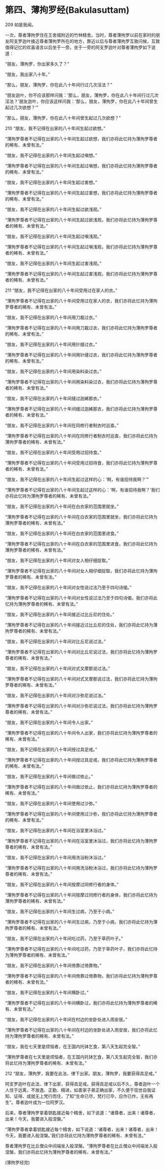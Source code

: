 # 第四、薄拘罗经(Bakulasuttam)

209 如是我闻。

一次，尊者薄拘罗住在王舍城附近的竹林精舍。当时，尊者薄拘罗以前在家时的朋友阿支罗迦叶接近尊者薄拘罗所在的地方，靠近以后与尊者薄拘罗互致问候，互致值得记忆的欢喜语言以后坐于一旁。坐于一旁的阿支罗迦叶对尊者薄拘罗如下说道：

“朋友，薄拘罗，你出家多久了？”

“朋友，我出家八十年。”

“那么，朋友，薄拘罗，你在此八十年间行过几次淫法？”

“朋友迦叶，你不应该那样问我：‘那么，朋友，薄拘罗，你在此八十年间行过几次淫法？’朋友迦叶，你应该这样问我：‘那么，朋友，薄拘罗，你在此八十年间曾生起过几次欲想？’”

“那么，朋友，薄拘罗，你在此八十年间曾生起过几次欲想？”

210 “朋友，我不记得在出家的八十年间生起过欲想。”

“薄拘罗尊者不记得在出家的八十年间生起过欲想，我们亦将此忆持为薄拘罗尊者的稀有、未曾有法。”

“朋友，我不记得在出家的八十年间生起过嗔想。”

“薄拘罗尊者不记得在出家的八十年间生起过嗔想，我们亦将此忆持为薄拘罗尊者的稀有、未曾有法。”

“朋友，我不记得在出家的八十年间生起过害想。”

“薄拘罗尊者不记得在出家的八十年间生起过害想，我们亦将此忆持为薄拘罗尊者的稀有、未曾有法。”

“朋友，我不记得在出家的八十年间生起过欲浅观。”

“薄拘罗尊者不记得在出家的八十年间生起过欲浅观，我们亦将此忆持为薄拘罗尊者的稀有、未曾有法。”

“朋友，我不记得在出家的八十年间生起过嗔浅观。”

“薄拘罗尊者不记得在出家的八十年间生起过嗔浅观，我们亦将此忆持为薄拘罗尊者的稀有、未曾有法。”

“朋友，我不记得在出家的八十年间生起过害浅观。”

“薄拘罗尊者不记得在出家的八十年间生起过害浅观，我们亦将此忆持为薄拘罗尊者的稀有、未曾有法。”

211 “朋友，我不记得在出家的八十年间受用过在家人的衣。”

“薄拘罗尊者不记得在出家的八十年间受用过在家人的衣，我们亦将此忆持为薄拘罗尊者的稀有、未曾有法。”

“朋友，我不记得在出家的八十年间用刀裁过衣。”

“薄拘罗尊者不记得在出家的八十年间用刀裁过衣，我们亦将此忆持为薄拘罗尊者的稀有、未曾有法。”

“朋友，我不记得在出家的八十年间用针缝过衣。”

“薄拘罗尊者不记得在出家的八十年间用针缝过衣，我们亦将此忆持为薄拘罗尊者的稀有、未曾有法。”

“朋友，我不记得在出家的八十年间用染料染过衣。”

“薄拘罗尊者不记得在出家的八十年间用染料染过衣，我们亦将此忆持为薄拘罗尊者的稀有、未曾有法。”

“朋友，我不记得在出家的八十年间缝过迦絺那衣。”

“薄拘罗尊者不记得在出家的八十年间缝过迦絺那衣，我们亦将此忆持为薄拘罗尊者的稀有、未曾有法。”

“朋友，我不记得在出家的八十年间在同修行者制衣时巡查。”

“薄拘罗尊者不记得在出家的八十年间在同修行者制衣时巡查，我们亦将此忆持为薄拘罗尊者的稀有、未曾有法。”

“朋友，我不记得在出家的八十年间受用过招待食。”

“薄拘罗尊者不记得在出家的八十年间受用过招待食，我们亦将此忆持为薄拘罗尊者的稀有、未曾有法。”

“朋友，我不记得在出家的八十年间生起过这样的心：‘啊，有谁招待我啊？’”

“薄拘罗尊者不记得在出家的八十年间生起过这样的心：‘啊，有谁招待我啊？’我们亦将此忆持为薄拘罗尊者的稀有、未曾有法。”

“朋友，我不记得在出家的八十年间在白衣家的范围里就坐。”

“薄拘罗尊者不记得在出家的八十年间在白衣家的范围里就坐，我们亦将此忆持为薄拘罗尊者的稀有、未曾有法。”

“朋友，我不记得在出家的八十年间在白衣家的范围里进食。”

“薄拘罗尊者不记得在出家的八十年间在白衣家的范围里进食，我们亦将此忆持为薄拘罗尊者的稀有、未曾有法。”

“朋友，我不记得在出家的八十年间对女人相仔细捉取。”

“薄拘罗尊者不记得在出家的八十年间对女人相仔细捉取，我们亦将此忆持为薄拘罗尊者的稀有、未曾有法。”

“朋友，我不记得在出家的八十年间对女性说过法乃至于四句诗偈。”

“薄拘罗尊者不记得在出家的八十年间对女性说过法乃至于四句诗偈，我们亦将此忆持为薄拘罗尊者的稀有、未曾有法。”

“朋友，我不记得在出家的八十年间接近过比丘尼的住处。”

“薄拘罗尊者不记得在出家的八十年间接近过比丘尼的住处，我们亦将此忆持为薄拘罗尊者的稀有、未曾有法。”

“朋友，我不记得在出家的八十年间对比丘尼说过法。”

“薄拘罗尊者不记得在出家的八十年间对比丘尼说过法，我们亦将此忆持为薄拘罗尊者的稀有、未曾有法。”

“朋友，我不记得在出家的八十年间对式叉摩那说过法。”

“薄拘罗尊者不记得在出家的八十年间对式叉摩那说过法，我们亦将此忆持为薄拘罗尊者的稀有、未曾有法。”

“朋友，我不记得在出家的八十年间对沙弥尼说过法。”

“薄拘罗尊者不记得在出家的八十年间对沙弥尼说过法，我们亦将此忆持为薄拘罗尊者的稀有、未曾有法。”

“朋友，我不记得在出家的八十年间令人出家。”

“薄拘罗尊者不记得在出家的八十年间令人出家，我们亦将此忆持为薄拘罗尊者的稀有、未曾有法。”

“朋友，我不记得在出家的八十年间授过具足戒。”

“薄拘罗尊者不记得在出家的八十年间授过具足戒，我们亦将此忆持为薄拘罗尊者的稀有、未曾有法。”

“朋友，我不记得在出家的八十年间做过依止。”

“薄拘罗尊者不记得在出家的八十年间做过依止，我们亦将此忆持为薄拘罗尊者的稀有、未曾有法。”

“朋友，我不记得在出家的八十年间使用过沙弥。”

“薄拘罗尊者不记得在出家的八十年间使用过沙弥，我们亦将此忆持为薄拘罗尊者的稀有、未曾有法。”

“朋友，我不记得在出家的八十年间在浴室里沐浴过。”

“薄拘罗尊者不记得在出家的八十年间在浴室里沐浴过，我们亦将此忆持为薄拘罗尊者的稀有、未曾有法。”

“朋友，我不记得在出家的八十年间用洗浴粉沐浴过。”

“薄拘罗尊者不记得在出家的八十年间用洗浴粉沐浴过，我们亦将此忆持为薄拘罗尊者的稀有、未曾有法。”

“朋友，我不记得在出家的八十年间按摩过同修行者的身体。”

“薄拘罗尊者不记得在出家的八十年间按摩过同修行者的身体，我们亦将此忆持为薄拘罗尊者的稀有、未曾有法。”

“朋友，我不记得在出家的八十年间生过病，乃至于小病。”

“薄拘罗尊者不记得在出家的八十年间生过病，乃至于小病，我们亦将此忆持为薄拘罗尊者的稀有、未曾有法。”

“朋友，我不记得在出家的八十年间吃过药，乃至于草药叶子。”

“薄拘罗尊者不记得在出家的八十年间吃过药，乃至于草药叶子，我们亦将此忆持为薄拘罗尊者的稀有、未曾有法。”

“朋友，我不记得在出家的八十年间倚靠过倚靠物。”

“薄拘罗尊者不记得在出家的八十年间倚靠过倚靠物，我们亦将此忆持为薄拘罗尊者的稀有、未曾有法。”

“朋友，我不记得在出家的八十年间横卧过。”

“薄拘罗尊者不记得在出家的八十年间横卧过，我们亦将此忆持为薄拘罗尊者的稀有、未曾有法。”

“朋友，我不记得在出家的八十年间在村边的坐卧处进入雨安居。”

“薄拘罗尊者不记得在出家的八十年间在村边的坐卧处进入雨安居，我们亦将此忆持为薄拘罗尊者的稀有、未曾有法。”

“朋友，我在七天里是烦恼者，在王国内托钵乞食，第八天生起完全智。”

“薄拘罗尊者在七天里是烦恼者，在王国内托钵乞食，第八天生起完全智，我们亦将此忆持为薄拘罗尊者的稀有、未曾有法。”

212 “朋友，薄拘罗，我要在此法、律下出家。朋友，薄拘罗，我要获得具足戒。”

阿支罗迦叶在此法、律下出家，获得具足戒。获得具足戒以后不久，尊者迦叶一个人住于远离，不放逸、正勤、精进，如善家子弟正确出家，不久便于现世自我证知、证得、成就无上梵行而住，了知“生命已尽，梵行已毕，应作已作，无有再生”。尊者迦叶成为一位阿罗汉。

后来，尊者薄拘罗拿着钥匙接近每个精舍，如下说道：“诸尊者，出来！诸尊者，出来！今天，我要进入般涅槃。”

“薄拘罗尊者拿着钥匙接近每个精舍，如下说道：‘诸尊者，出来！诸尊者，出来！今天，我要进入般涅槃。’我们亦将此忆持为薄拘罗尊者的稀有、未曾有法。”

尊者薄拘罗在比丘僧众中间端坐入般涅槃。“薄拘罗尊者在比丘僧众中间端坐入般涅槃，我们亦将此忆持为薄拘罗尊者的稀有、未曾有法。”

(薄拘罗经完)
